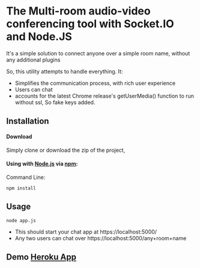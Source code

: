 # The Multi-room audio-video conferencing tool with Socket.IO and Node.JS

It's a simple solution to connect anyone over a simple room name, without any additional plugins

So, this utility attempts to handle everything. It:

- Simplifies the communication process, with rich user experience
- Users can chat
- accounts for the latest Chrome release's getUserMedia() function to run without ssl, So fake keys added.


## Installation

#### Download

Simply clone or download the zip of the project,

#### Using with [Node.js](http://nodejs.org) via [npm](https://www.npmjs.org/):

Command Line:

```shell
npm install
```

## Usage

```shell
node app.js
```

- This should start your chat app at https://localhost:5000/
- Any two users can chat over https://localhost:5000/any+room+name

## Demo [Heroku App](https://hardeep-rooms.herokuapp.com)